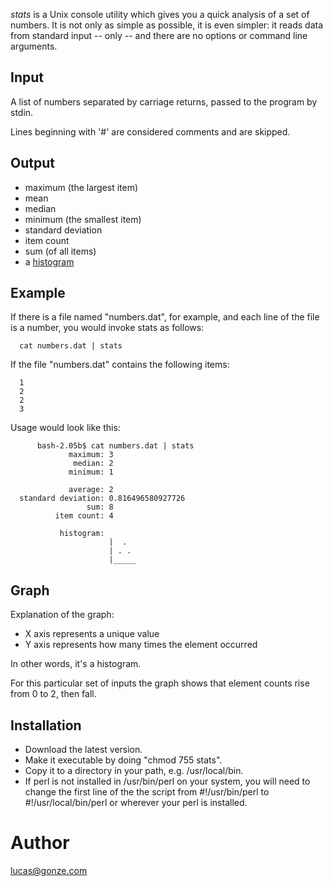 _stats_ is a Unix console utility which gives you a quick analysis of a set of numbers.  It is not only as simple as possible, it is even simpler: it reads data from standard input -- only -- and there are no
options or command line arguments.

## Input

A list of numbers separated by carriage returns, passed to the program by stdin.

Lines beginning with '#' are considered comments and are skipped.

## Output
* maximum (the largest item)
* mean
* median
* minimum (the smallest item)
* standard deviation
* item count
* sum (of all items)
* a [histogram](https://en.wikipedia.org/wiki/Histogram)


## Example
   If there is a file named "numbers.dat", for example, and each line of the file is a number, you would invoke stats as follows:

      cat numbers.dat | stats

   If the file "numbers.dat" contains the following items:

      1
      2
      2
      3

   Usage would look like this:

````
      bash-2.05b$ cat numbers.dat | stats
             maximum: 3
              median: 2
             minimum: 1

             average: 2
  standard deviation: 0.816496580927726
                 sum: 8
          item count: 4

           histogram:
                      |  .
                      | . .
                      |_____
````

## Graph

Explanation of the graph:

* X axis represents a unique value
* Y axis represents how many times the element occurred

In other words, it's a histogram.

For this particular set of inputs the graph shows that element counts rise from 0 to 2, then fall.

## Installation

* Download the latest version.
* Make it executable by doing "chmod 755 stats".
* Copy it to a directory in your path, e.g. /usr/local/bin.
* If perl is not installed in /usr/bin/perl on your system, you will need to change the first line of the the script from
         #!/usr/bin/perl
     to
         #!/usr/local/bin/perl
   or wherever your perl is installed.

# Author
   <a href="mailto:lucas@gonze.com">lucas@gonze.com</a>
   
